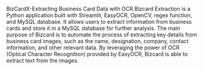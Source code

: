 BizCardX-Extracting Business Card Data with OCR
Bizcard Extraction is a Python application built with Streamlit, EasyOCR, OpenCV, regex function, and MySQL database.
It allows users to extract information from business cards and store it in a MySQL database for further analysis. 
The main purpose of Bizcard is to automate the process of extracting key details from business card images, such as the name, designation, company, contact information, and other relevant data. 
By leveraging the power of OCR (Optical Character Recognition) provided by EasyOCR, Bizcard is able to extract text from the images.
